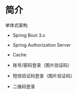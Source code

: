 # 简介

单体式架构

- Spring Boot 3.x
- Spring Authorization Server
- Cache

- 账号/密码登录（图片验证码）
- 短信验证码登录（图片验证码）
- 二维码登录
